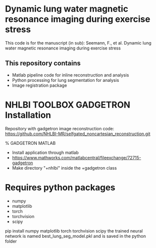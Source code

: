 # Dynamic lung water magnetic resonance imaging during exercise stress
This code is for the manuscript (in sub): Seemann, F., et al. Dynamic lung water magnetic resonance imaging during exercise stress

## This repository contains 
- Matlab pipeline code for inline reconstruction and analysis
- Python processing for lung segmentation for analysis
- Image registration package

# NHLBI TOOLBOX GADGETRON Installation
Repository with gadgetron image reconstruction code: https://github.com/NHLBI-MR/selfgated_noncartesian_reconstruction.git

% GADGETRON MATLAB
- Install application through matlab
- https://www.mathworks.com/matlabcentral/fileexchange/72715-gadgetron
- Make directory "+nhlbi" inside the +gadgetron class

# Requires python packages 
- numpy
- matplotlib
- torch
- torchvision
- scipy

pip install numpy matplotlib torch torchvision scipy
the trained neural network is named best_lung_seg_model.pkl and is saved in the python folder
